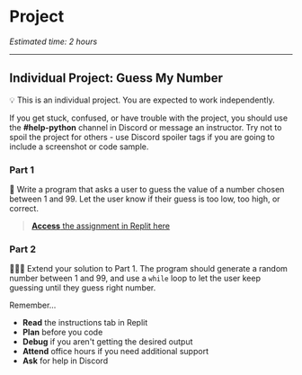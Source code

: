# Project

_Estimated time: 2 hours_

---

## Individual Project: Guess My Number

<aside>

💡 This is an individual project. You are expected to work independently.

If you get stuck, confused, or have trouble with the project, you should use the **#help-python** channel in Discord or message an instructor. Try not to spoil the project for others - use Discord spoiler tags if you are going to include a screenshot or code sample.

</aside>

### Part 1

🔢 Write a program that asks a user to guess the value of a number chosen between 1 and 99. Let the user know if their guess is too low, too high, or correct.

> [**Access** the assignment in Replit here](https://replit.com/team/tk7-future-proof-with-python/Project-Guess-My-Number)

### Part 2

👩🏿‍💻 Extend your solution to Part 1. The program should generate a random number between 1 and 99, and use a `while` loop to let the user keep guessing until they guess right number.

Remember...

- **Read** the instructions tab in Replit
- **Plan** before you code
- **Debug** if you aren't getting the desired output
- **Attend** office hours if you need additional support
- **Ask** for help in Discord
